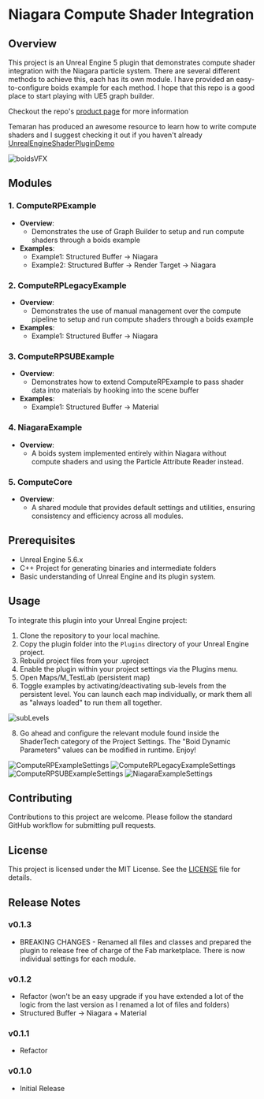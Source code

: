 # Niagara Compute Shader Integration

## Overview

This project is an Unreal Engine 5 plugin that demonstrates compute shader integration with the Niagara particle system.
There are several different methods to achieve this, each has its own module.
I have provided an easy-to-configure boids example for each method.
I hope that this repo is a good place to start playing with UE5 graph builder.

Checkout the repo's [product page](https://aarontrotter.com/niagara-cs-integration/) for more information

Temaran has produced an awesome resource to learn how to write compute shaders and I suggest checking it out if you haven't already [UnrealEngineShaderPluginDemo](https://github.com/Temaran/UnrealEngineShaderPluginDemo)

![boidsVFX](https://github.com/user-attachments/assets/002d4802-f1b4-402e-b06f-34c67bafe741)

## Modules

### 1. ComputeRPExample

- **Overview**:
  - Demonstrates the use of Graph Builder to setup and run compute shaders through a boids example
- **Examples**:
  - Example1: Structured Buffer -> Niagara
  - Example2: Structured Buffer -> Render Target -> Niagara

### 2. ComputeRPLegacyExample

- **Overview**:
  - Demonstrates the use of manual management over the compute pipeline to setup and run compute shaders through a boids example
- **Examples**:
  - Example1: Structured Buffer -> Niagara

### 3. ComputeRPSUBExample

- **Overview**:
  - Demonstrates how to extend ComputeRPExample to pass shader data into materials by hooking into the scene buffer
- **Examples**:
  - Example1: Structured Buffer -> Material

### 4. NiagaraExample

- **Overview**:
  - A boids system implemented entirely within Niagara without compute shaders and using the Particle Attribute Reader instead.

### 5. ComputeCore

- **Overview**:
  - A shared module that provides default settings and utilities, ensuring consistency and efficiency across all modules.

## Prerequisites

- Unreal Engine 5.6.x
- C++ Project for generating binaries and intermediate folders
- Basic understanding of Unreal Engine and its plugin system.

## Usage

To integrate this plugin into your Unreal Engine project:

1. Clone the repository to your local machine.
2. Copy the plugin folder into the `Plugins` directory of your Unreal Engine project.
3. Rebuild project files from your .uproject
4. Enable the plugin within your project settings via the Plugins menu.
5. Open Maps/M_TestLab (persistent map)
6. Toggle examples by activating/deactivating sub-levels from the persistent level. You can launch each map individually, or mark them all as "always loaded" to run them all together.

![subLevels](https://github.com/user-attachments/assets/4e8d3a40-5799-4aee-802d-34d79005b3ca)

8. Go ahead and configure the relevant module found inside the ShaderTech category of the Project Settings. The "Boid Dynamic Parameters" values can be modified in runtime. Enjoy!

![ComputeRPExampleSettings](https://github.com/user-attachments/assets/8be4ec88-532b-4e8a-9102-6d1049769f4c)
![ComputeRPLegacyExampleSettings](https://github.com/user-attachments/assets/724374cf-53d5-4838-ab4e-ec62e23fa7c3)
![ComputeRPSUBExampleSettings](https://github.com/user-attachments/assets/f3f6f6ba-33f6-4ab2-999a-fe89ee2c78a1)
![NiagaraExampleSettings](https://github.com/user-attachments/assets/1d62a0b7-7101-4721-8458-a56da543c46a)

## Contributing

Contributions to this project are welcome. Please follow the standard GitHub workflow for submitting pull requests.

## License

This project is licensed under the MIT License. See the [LICENSE](LICENSE) file for details.

## Release Notes

### v0.1.3
- BREAKING CHANGES - Renamed all files and classes and prepared the plugin to release free of charge of the Fab marketplace. There is now individual settings for each module.

### v0.1.2
- Refactor (won't be an easy upgrade if you have extended a lot of the logic from the last version as I renamed a lot of files and folders)
- Structured Buffer -> Niagara + Material

### v0.1.1
- Refactor

### v0.1.0
- Initial Release
